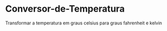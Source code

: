 # Conversor-de-Temperatura
Transformar a temperatura em graus celsius para graus fahrenheit e kelvin
